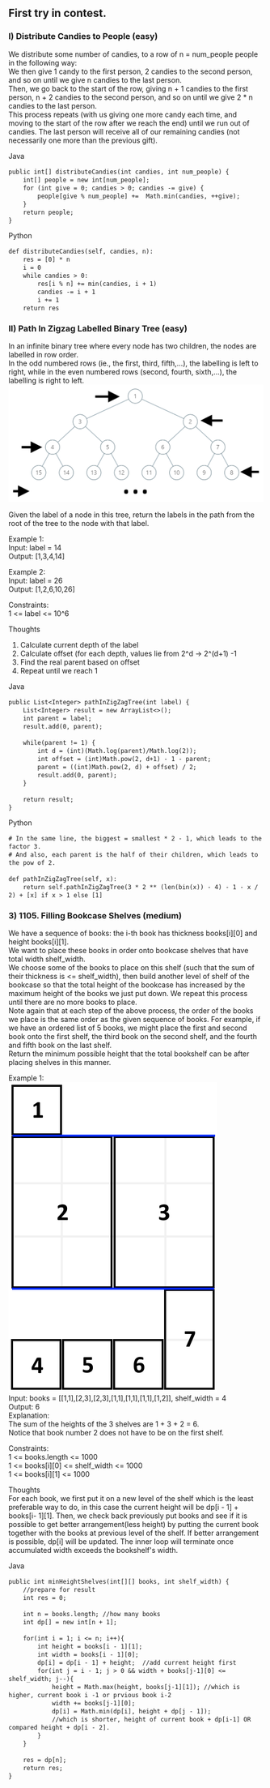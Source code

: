 ## First try in contest.     

### I) Distribute Candies to People (easy)     
We distribute some number of candies, to a row of n = num_people people in the following way:      
We then give 1 candy to the first person, 2 candies to the second person, and so on until we give n candies to the last person.      
Then, we go back to the start of the row, giving n + 1 candies to the first person, n + 2 candies to the second person, and so on until we give 2 * n candies to the last person.      
This process repeats (with us giving one more candy each time, and moving to the start of the row after we reach the end) until we run out of candies.  The last person will receive all of our remaining candies (not necessarily one more than the previous gift).         

Java    

    public int[] distributeCandies(int candies, int num_people) {
        int[] people = new int[num_people];
        for (int give = 0; candies > 0; candies -= give) {
            people[give % num_people] +=  Math.min(candies, ++give);
        }
        return people;
    }

Python    

    def distributeCandies(self, candies, n):
        res = [0] * n
        i = 0
        while candies > 0:
            res[i % n] += min(candies, i + 1)
            candies -= i + 1
            i += 1
        return res


### II) Path In Zigzag Labelled Binary Tree (easy)         
In an infinite binary tree where every node has two children, the nodes are labelled in row order.      
In the odd numbered rows (ie., the first, third, fifth,...), the labelling is left to right, while in the even numbered rows (second, fourth, sixth,...), the labelling is right to left.       
![Explain Image1](img/contest0-II-0.png ) 

Given the label of a node in this tree, return the labels in the path from the root of the tree to the node with that label.       

Example 1:      
Input: label = 14    
Output: [1,3,4,14]     

Example 2:     
Input: label = 26    
Output: [1,2,6,10,26]     

Constraints:     
1 <= label <= 10^6       

Thoughts    
1. Calculate current depth of the label    
2. Calculate offset (for each depth, values lie from 2^d -> 2^(d+1) -1    
3. Find the real parent based on offset   
4. Repeat until we reach 1    

Java     

    public List<Integer> pathInZigZagTree(int label) {
        List<Integer> result = new ArrayList<>();
        int parent = label;
        result.add(0, parent);

        while(parent != 1) {
            int d = (int)(Math.log(parent)/Math.log(2));
            int offset = (int)Math.pow(2, d+1) - 1 - parent;
            parent = ((int)Math.pow(2, d) + offset) / 2;
            result.add(0, parent);   
        }
        
        return result;
    }

Python

    # In the same line, the biggest = smallest * 2 - 1, which leads to the factor 3.
    # And also, each parent is the half of their children, which leads to the pow of 2.

    def pathInZigZagTree(self, x):
        return self.pathInZigZagTree(3 * 2 ** (len(bin(x)) - 4) - 1 - x / 2) + [x] if x > 1 else [1]


### 3) 1105. Filling Bookcase Shelves (medium)      
We have a sequence of books: the i-th book has thickness books[i][0] and height books[i][1].    
We want to place these books in order onto bookcase shelves that have total width shelf_width.      
We choose some of the books to place on this shelf (such that the sum of their thickness is <= shelf_width), then build another level of shelf of the bookcase so that the total height of the bookcase has increased by the maximum height of the books we just put down.  We repeat this process until there are no more books to place.     
Note again that at each step of the above process, the order of the books we place is the same order as the given sequence of books.  For example, if we have an ordered list of 5 books, we might place the first and second book onto the first shelf, the third book on the second shelf, and the fourth and fifth book on the last shelf.       
Return the minimum possible height that the total bookshelf can be after placing shelves in this manner.      

Example 1:      
![Explain Image2](img/contest0-III-0.png )      
Input: books = [[1,1],[2,3],[2,3],[1,1],[1,1],[1,1],[1,2]], shelf_width = 4      
Output: 6   
Explanation:    
The sum of the heights of the 3 shelves are 1 + 3 + 2 = 6.   
Notice that book number 2 does not have to be on the first shelf.       

Constraints:    
1 <= books.length <= 1000     
1 <= books[i][0] <= shelf_width <= 1000     
1 <= books[i][1] <= 1000       

Thoughts    
For each book, we first put it on a new level of the shelf which is the least preferable way to do, in this case the current height will be dp[i - 1] + books[i- 1][1]. Then, we check back previously put books and see if it is possible to get better arrangement(less height) by putting the current book together with the books at previous level of the shelf. If better arrangement is possible, dp[i] will be updated. The inner loop will terminate once accumulated width exceeds the bookshelf's width.      

Java   

    public int minHeightShelves(int[][] books, int shelf_width) {
        //prepare for result
        int res = 0;
        
        int n = books.length; //how many books
        int dp[] = new int[n + 1];
        
        for(int i = 1; i <= n; i++){
            int height = books[i - 1][1];
            int width = books[i - 1][0];
            dp[i] = dp[i - 1] + height;  //add current height first
            for(int j = i - 1; j > 0 && width + books[j-1][0] <= shelf_width; j--){
                height = Math.max(height, books[j-1][1]); //which is higher, current book i -1 or prvious book i-2
                width += books[j-1][0];
                dp[i] = Math.min(dp[i], height + dp[j - 1]);  
                //which is shorter, height of current book + dp[i-1] OR compared height + dp[i - 2].
            }   
        }
        
        res = dp[n];
        return res;
    }
    

















